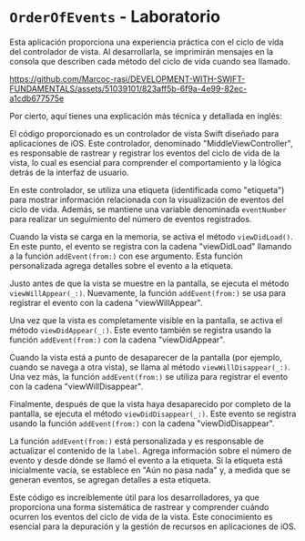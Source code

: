 # `OrderOfEvents` - Laboratorio

Esta aplicación proporciona una experiencia práctica con el ciclo de vida del controlador de vista. Al desarrollarla, se imprimirán mensajes en la consola que describen cada método del ciclo de vida cuando sea llamado.

https://github.com/Marcoc-rasi/DEVELOPMENT-WITH-SWIFT-FUNDAMENTALS/assets/51039101/823aff5b-6f9a-4e99-82ec-a1cdb677575e

Por cierto, aquí tienes una explicación más técnica y detallada en inglés:

El código proporcionado es un controlador de vista Swift diseñado para aplicaciones de iOS. Este controlador, denominado "MiddleViewController", es responsable de rastrear y registrar los eventos del ciclo de vida de la vista, lo cual es esencial para comprender el comportamiento y la lógica detrás de la interfaz de usuario.

En este controlador, se utiliza una etiqueta (identificada como "etiqueta") para mostrar información relacionada con la visualización de eventos del ciclo de vida. Además, se mantiene una variable denominada `eventNumber` para realizar un seguimiento del número de eventos registrados.

Cuando la vista se carga en la memoria, se activa el método `viewDidLoad()`. En este punto, el evento se registra con la cadena "viewDidLoad" llamando a la función `addEvent(from:)` con ese argumento. Esta función personalizada agrega detalles sobre el evento a la etiqueta.

Justo antes de que la vista se muestre en la pantalla, se ejecuta el método `viewWillAppear(_:)`. Nuevamente, la función `addEvent(from:)` se usa para registrar el evento con la cadena "viewWillAppear".

Una vez que la vista es completamente visible en la pantalla, se activa el método `viewDidAppear(_:)`. Este evento también se registra usando la función `addEvent(from:)` con la cadena "viewDidAppear".

Cuando la vista está a punto de desaparecer de la pantalla (por ejemplo, cuando se navega a otra vista), se llama al método `viewWillDisappear(_:)`. Una vez más, la función `addEvent(from:)` se utiliza para registrar el evento con la cadena "viewWillDisappear".

Finalmente, después de que la vista haya desaparecido por completo de la pantalla, se ejecuta el método `viewDidDisappear(_:)`. Este evento se registra usando la función `addEvent(from:)` con la cadena "viewDidDisappear".

La función `addEvent(from:)` está personalizada y es responsable de actualizar el contenido de la `label`. Agrega información sobre el número de evento y desde dónde se llamó el evento a la etiqueta. Si la etiqueta está inicialmente vacía, se establece en "Aún no pasa nada" y, a medida que se generan eventos, se agregan detalles a esta etiqueta.

Este código es increíblemente útil para los desarrolladores, ya que proporciona una forma sistemática de rastrear y comprender cuándo ocurren los eventos del ciclo de vida de la vista. Este conocimiento es esencial para la depuración y la gestión de recursos en aplicaciones de iOS.


